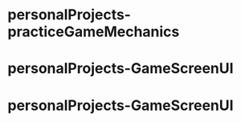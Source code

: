 # personalProjects-practiceGameMechanics
# personalProjects-GameScreenUI
# personalProjects-GameScreenUI
